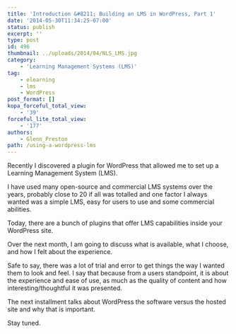 ```yaml
---
title: 'Introduction &#8211; Building an LMS in WordPress, Part 1'
date: '2014-05-30T11:34:25-07:00'
status: publish
excerpt: ''
type: post
id: 496
thumbnail: ../uploads/2014/04/NLS_LMS.jpg
category:
    - 'Learning Management Systems (LMS)'
tag:
    - elearning
    - lms
    - WordPress
post_format: []
kopa_forceful_total_view:
    - '39'
forceful_lite_total_view:
    - '177'
authors:
    - Glenn_Preston
path: /using-a-wordpress-lms
---
```

Recently I discovered a plugin for WordPress that allowed me to set up a Learning Management System (LMS).

I have used many open-source and commercial LMS systems over the years, probably close to 20 if all was totalled and one factor I always wanted was a simple LMS, easy for users to use and some commercial abilities.

Today, there are a bunch of plugins that offer LMS capabilities inside your WordPress site.

Over the next month, I am going to discuss what is available, what I choose, and how I felt about the experience.

Safe to say, there was a lot of trial and error to get things the way I wanted them to look and feel. I say that because from a users standpoint, it is about the experience and ease of use, as much as the quality of content and how interesting/thoughtful it was presented.

The next installment talks about WordPress the software versus the hosted site and why that is important.

Stay tuned.